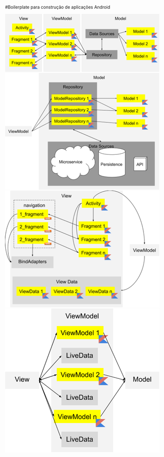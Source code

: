 #Boilerplate para construção de aplicações Android

![](readme-res/mvvm.svg)
![](readme-res/model.svg)
![](readme-res/view.svg)
![](readme-res/view-model.svg)